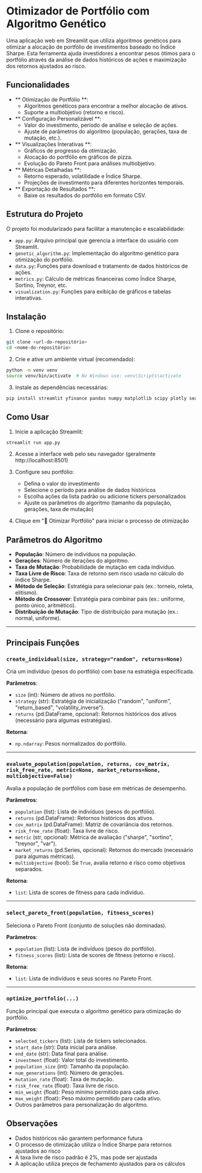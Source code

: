 # Otimizador de Portfólio com Algoritmo Genético

Uma aplicação web em Streamlit que utiliza algoritmos genéticos para otimizar a alocação de portfólio de investimentos baseado no Índice Sharpe. Esta ferramenta ajuda investidores a encontrar pesos ótimos para o portfólio através da análise de dados históricos de ações e maximização dos retornos ajustados ao risco.

## Funcionalidades

- **
Otimização de Portfólio
**:
  - Algoritmos genéticos para encontrar a melhor alocação de ativos.
  - Suporte a multiobjetivo (retorno e risco).
- **
Configuração Personalizável
**:
  - Valor do investimento, período de análise e seleção de ações.
  - Ajuste de parâmetros do algoritmo (população, gerações, taxa de mutação, etc.).
- **
Visualizações Interativas
**:
  - Gráficos de progresso da otimização.
  - Alocação do portfólio em gráficos de pizza.
  - Evolução do Pareto Front para análises multiobjetivo.
- **
Métricas Detalhadas
**:
  - Retorno esperado, volatilidade e Índice Sharpe.
  - Projeções de investimento para diferentes horizontes temporais.
- **
Exportação de Resultados
**:
  - Baixe os resultados do portfólio em formato CSV.

## Estrutura do Projeto

O projeto foi modularizado para facilitar a manutenção e escalabilidade:

- `app.py`: Arquivo principal que gerencia a interface do usuário com Streamlit.
- `genetic_algorithm.py`: Implementação do algoritmo genético para otimização do portfólio.
- `data.py`: Funções para download e tratamento de dados históricos de ações.
- `metrics.py`: Cálculo de métricas financeiras como Índice Sharpe, Sortino, Treynor, etc.
- `visualization.py`: Funções para exibição de gráficos e tabelas interativas.

## Instalação

1. Clone o repositório:
```bash
git clone <url-do-repositório>
cd <nome-do-repositório>
```

2. Crie e ative um ambiente virtual (recomendado):
```bash
python -m venv venv
source venv/bin/activate  # No Windows use: venv\Scripts\activate
```

3. Instale as dependências necessárias:
```bash
pip install streamlit yfinance pandas numpy matplotlib scipy plotly seaborn
```

## Como Usar

1. Inicie a aplicação Streamlit:
```bash
streamlit run app.py
```

2. Acesse a interface web pelo seu navegador (geralmente http://localhost:8501)

3. Configure seu portfólio:
   - Defina o valor do investimento
   - Selecione o período para análise de dados históricos
   - Escolha ações da lista padrão ou adicione tickers personalizados
   - Ajuste os parâmetros do algoritmo (tamanho da população, gerações, taxa de mutação)

4. Clique em "🚀 Otimizar Portfólio" para iniciar o processo de otimização

## Parâmetros do Algoritmo

- **População**: Número de indivíduos na população.
- **Gerações**: Número de iterações do algoritmo.
- **Taxa de Mutação**: Probabilidade de mutação em cada indivíduo.
- **Taxa Livre de Risco**: Taxa de retorno sem risco usada no cálculo do índice Sharpe.
- **Método de Seleção**: Estratégia para selecionar pais (ex.: torneio, roleta, elitismo).
- **Método de Crossover**: Estratégia para combinar pais (ex.: uniforme, ponto único, aritmético).
- **Distribuição de Mutação**: Tipo de distribuição para mutação (ex.: normal, uniforme).

---

## Principais Funções

### `create_individual(size, strategy="random", returns=None)`
Cria um indivíduo (pesos do portfólio) com base na estratégia especificada.

**Parâmetros**:
- `size` (int): Número de ativos no portfólio.
- `strategy` (str): Estratégia de inicialização ("random", "uniform", "return_based", "volatility_inverse").
- `returns` (pd.DataFrame, opcional): Retornos históricos dos ativos (necessário para algumas estratégias).

**Retorna**:
- `np.ndarray`: Pesos normalizados do portfólio.

---

### `evaluate_population(population, returns, cov_matrix, risk_free_rate, metric=None, market_returns=None, multiobjective=False)`
Avalia a população de portfólios com base em métricas de desempenho.

**Parâmetros**:
- `population` (list): Lista de indivíduos (pesos do portfólio).
- `returns` (pd.DataFrame): Retornos históricos dos ativos.
- `cov_matrix` (pd.DataFrame): Matriz de covariância dos retornos.
- `risk_free_rate` (float): Taxa livre de risco.
- `metric` (str, opcional): Métrica de avaliação ("sharpe", "sortino", "treynor", "var").
- `market_returns` (pd.Series, opcional): Retornos do mercado (necessário para algumas métricas).
- `multiobjective` (bool): Se `True`, avalia retorno e risco como objetivos separados.

**Retorna**:
- `list`: Lista de scores de fitness para cada indivíduo.

---

### `select_pareto_front(population, fitness_scores)`
Seleciona o Pareto Front (conjunto de soluções não dominadas).

**Parâmetros**:
- `population` (list): Lista de indivíduos (pesos do portfólio).
- `fitness_scores` (list): Lista de scores de fitness (retorno e risco).

**Retorna**:
- `list`: Lista de indivíduos e seus scores no Pareto Front.

---

### `optimize_portfolio(...)`
Função principal que executa o algoritmo genético para otimização do portfólio.

**Parâmetros**:
- `selected_tickers` (list): Lista de tickers selecionados.
- `start_date` (str): Data inicial para análise.
- `end_date` (str): Data final para análise.
- `investment` (float): Valor total do investimento.
- `population_size` (int): Tamanho da população.
- `num_generations` (int): Número de gerações.
- `mutation_rate` (float): Taxa de mutação.
- `risk_free_rate` (float): Taxa livre de risco.
- `min_weight` (float): Peso mínimo permitido para cada ativo.
- `max_weight` (float): Peso máximo permitido para cada ativo.
- Outros parâmetros para personalização do algoritmo.

## Observações

- Dados históricos não garantem performance futura
- O processo de otimização utiliza o Índice Sharpe para retornos ajustados ao risco
- A taxa livre de risco padrão é 2%, mas pode ser ajustada
- A aplicação utiliza preços de fechamento ajustados para os cálculos
